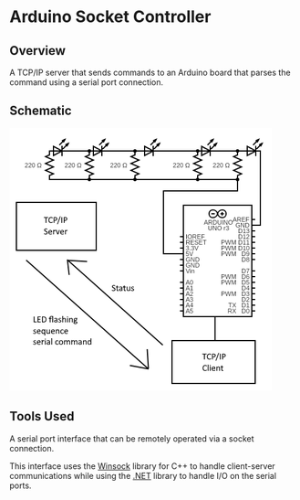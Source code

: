 # Arduino Socket Controller
## Overview

A TCP/IP server that sends commands to an Arduino board that parses the command using a serial port connection.

## Schematic

![Image of Arduino Socket Controller](./Schematic/circuit.png)

## Tools Used
A serial port interface that can be remotely operated via a socket connection. 

This interface uses the [Winsock](https://docs.microsoft.com/en-us/windows/win32/winsock/about-winsock "Winsock Documentation") 
library for C++ to handle client-server communications while using the 
[.NET](https://docs.microsoft.com/en-us/dotnet/standard/class-library-overview) library to handle I/O on the serial ports.
